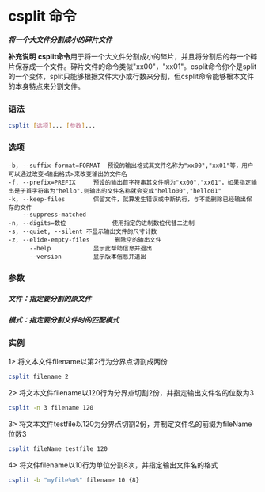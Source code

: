 # csplit 命令
***将一个大文件分割成小的碎片文件***

**补充说明**
**csplit命令**用于将一个大文件分割成小的碎片，并且将分割后的每一个碎片保存成一个文件。碎片文件的命令类似"xx00"，"xx01"。csplit命令你个是split的一个变体，split只能够根据文件大小或行数来分割，但csplit命令能够根本文件的本身特点来分割文件。

### 语法
```bash
csplit [选项]... [参数]...
```

### 选项
```
-b, --suffix-format=FORMAT	预设的输出格式其文件名称为"xx00","xx01"等，用户可以通过改变<输出格式>来改变输出的文件名
-f, --prefix=PREFIX		预设的输出首字符串其文件明为"xx00","xx01"，如果指定输出是子首字符串为"hello".则输出的文件名称就会变成"hello00","hello01"
-k, --keep-files		保留文件，就算发生错误或中断执行，与不能删除已经输出保存的文件
    --suppress-matched	
-n, --digits=数位             使用指定的进制数位代替二进制
-s, --quiet, --silent 不显示输出文件的尺寸计数
-z, --elide-empty-files       删除空的输出文件
      --help            显示此帮助信息并退出
      --version         显示版本信息并退出

```

### 参数
##### 文件：指定要分割的原文件
##### 模式：指定要分割文件时的匹配模式

### 实例
1> 将文本文件filename以第2行为分界点切割成两份
```bash
csplit filename 2
```


2> 将文本文件filename以120行为分界点切割2份，并指定输出文件名的位数为3
```bash
csplit -n 3 filename 120
```

3> 将文本文件testfile以120为分界点切割2份，并制定文件名的前缀为fileName位数3
```bash
csplit fileName testfile 120
```

4> 将文件filename以10行为单位分割8次，并指定输出文件名的格式
```bash
csplit -b "myfile%o%" filename 10 {8}
```
